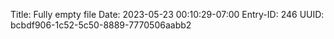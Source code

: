 Title: Fully empty file
Date: 2023-05-23 00:10:29-07:00
Entry-ID: 246
UUID: bcbdf906-1c52-5c50-8889-7770506aabb2

